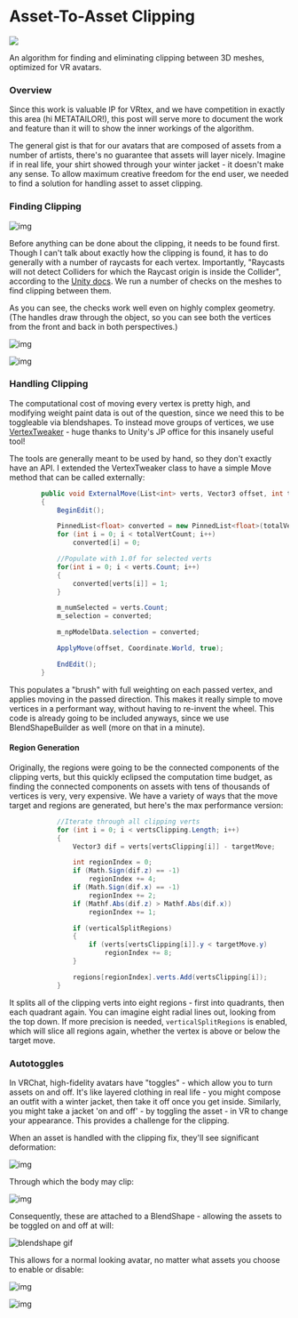 # Asset-To-Asset Clipping

![](https://i.gyazo.com/0aed1d4f9870d21c78a319f35d0f31ea.png)

An algorithm for finding and eliminating clipping between 3D meshes, optimized for VR avatars.



### Overview

Since this work is valuable IP for VRtex, and we have competition in exactly this area (hi METATAILOR!), this post will serve more to document the work and feature than it will to show the inner workings of the algorithm. 

The general gist is that for our avatars that are composed of assets from a number of artists, there's no guarantee that assets will layer nicely. Imagine if in real life, your shirt showed through your winter jacket - it doesn't make any sense. To allow maximum creative freedom for the end user, we needed to find a solution for handling asset to asset clipping.



### Finding Clipping

![img](https://i.gyazo.com/33962cb765ef6d9ebcaef89136b14ca2.png)

Before anything can be done about the clipping, it needs to be found first. Though I can't talk about exactly how the clipping is found, it has to do generally with a number of raycasts for each vertex. Importantly, "Raycasts will not detect Colliders for which the Raycast origin is inside the Collider", according to the [Unity docs](https://docs.unity3d.com/ScriptReference/Physics.Raycast.html). We run a number of checks on the meshes to find clipping between them.

As you can see, the checks work well even on highly complex geometry. (The handles draw through the object, so you can see both the vertices from the front and back in both perspectives.)

![img](https://i.gyazo.com/2a283fcade8212d057f8092060409fc7.png)

![img](https://i.gyazo.com/38cfc402f7138068a2d06ba348a83be4.png)



### Handling Clipping

The computational cost of moving every vertex is pretty high, and modifying weight paint data is out of the question, since we need this to be toggleable via blendshapes. To instead move groups of vertices, we use [VertexTweaker](https://github.com/unity3d-jp/BlendShapeBuilder/blob/master/Readme_EN.md) - huge thanks to Unity's JP office for this insanely useful tool!

The tools are generally meant to be used by hand, so they don't exactly have an API. I extended the VertexTweaker class to have a simple Move method that can be called externally:

```csharp
        public void ExternalMove(List<int> verts, Vector3 offset, int totalVertCount)
        {
            BeginEdit();

            PinnedList<float> converted = new PinnedList<float>(totalVertCount);
            for (int i = 0; i < totalVertCount; i++)
                converted[i] = 0;

            //Populate with 1.0f for selected verts
            for(int i = 0; i < verts.Count; i++)
            {
                converted[verts[i]] = 1;
            }

            m_numSelected = verts.Count;
            m_selection = converted;

            m_npModelData.selection = converted;

            ApplyMove(offset, Coordinate.World, true);

            EndEdit();
        }
```

This populates a "brush" with full weighting on each passed vertex, and applies moving in the passed direction. This makes it really simple to move vertices in a performant way, without having to re-invent the wheel. This code is already going to be included anyways, since we use BlendShapeBuilder as well (more on that in a minute). 

 #### Region Generation

Originally, the regions were going to be the connected components of the clipping verts, but this quickly eclipsed the computation time budget, as finding the connected components on assets with tens of thousands of vertices is very, very expensive. We have a variety of ways that the move target and regions are generated, but here's the max performance version:

```csharp
            //Iterate through all clipping verts
            for (int i = 0; i < vertsClipping.Length; i++)
            {
                Vector3 dif = verts[vertsClipping[i]] - targetMove;

                int regionIndex = 0;
                if (Math.Sign(dif.z) == -1)
                    regionIndex += 4;
                if (Math.Sign(dif.x) == -1)
                    regionIndex += 2;
                if (Mathf.Abs(dif.z) > Mathf.Abs(dif.x))
                    regionIndex += 1;

                if (verticalSplitRegions)
                {
                    if (verts[vertsClipping[i]].y < targetMove.y)
                        regionIndex += 8;
                }

                regions[regionIndex].verts.Add(vertsClipping[i]);
            }
```

It splits all of the clipping verts into eight regions - first into quadrants, then each quadrant again. You can imagine eight radial lines out, looking from the top down. If more precision is needed, `verticalSplitRegions` is enabled, which will slice all regions again, whether the vertex is above or below the target move. 

### Autotoggles

In VRChat, high-fidelity avatars have "toggles" - which allow you to turn assets on and off. It's like layered clothing in real life - you might compose an outfit with a winter jacket, then take it off once you get inside. Similarly, you might take a jacket 'on and off' - by toggling the asset - in VR to change your appearance. This provides a challenge for the clipping.

When an asset is handled with the clipping fix, they'll see significant deformation:

![img](https://i.gyazo.com/a32a3d400bbd63e007d572ba34d06903.png)

Through which the body may clip:

![img](https://i.gyazo.com/29a717abd1c8ac3a41bf1c9462b2dce2.png)



Consequently, these are attached to a BlendShape - allowing the assets to be toggled on and off at will:

![blendshape gif](https://i.imgur.com/uFKTUFR.gif)

This allows for a normal looking avatar, no matter what assets you choose to enable or disable:

![img](https://i.gyazo.com/fad6a57b83779f26a718645974429c7b.png)

![img](https://i.gyazo.com/697029528a27253c596d119aae060e35.png)

